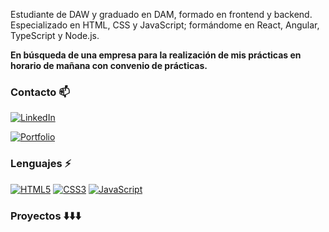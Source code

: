 Estudiante de DAW y graduado en DAM, formado en frontend y backend.
Especializado en HTML, CSS y JavaScript; formándome en React, Angular, TypeScript y Node.js.

**En búsqueda de una empresa para la realización de mis prácticas en horario de mañana con convenio de prácticas.**

### Contacto :mailbox:

<a href="https://es.linkedin.com/in/alex-fernandez-ferreira" target="_blank"><img alt="LinkedIn" src="https://img.shields.io/badge/linkedin-%230077B5.svg?&style=for-the-badge&logo=linkedin&logoColor=white" /></a>

<a href="https://alexfernandez05.github.io/portfolio/" target="_blank"><img alt="Portfolio" src="https://img.shields.io/badge/⭐ Portfolio-%230077B5.svg?&style=for-the-badge&logo=Portfolio" /></a>

### Lenguajes :zap:
[![HTML5](https://img.shields.io/badge/HTML5--critical.svg?logo=HTML5&logoWidth=20)](https://github.com/alexfernandez05?tab=repositories&q=&type=&language=html&sort=) 
[![CSS3](https://img.shields.io/badge/CSS3--informational.svg?logo=CSS3&logoWidth=20)](https://github.com/alexfernandez05?tab=repositories&q=&type=&language=css&sort=)
[![JavaScript](https://img.shields.io/badge/JavaScript--yellow.svg?logo=javaScript&logoWidth=20)](https://github.com/alexfernandez05?tab=repositories&q=&type=&language=javascript&sort=)

### Proyectos :arrow_down::arrow_down::arrow_down:
